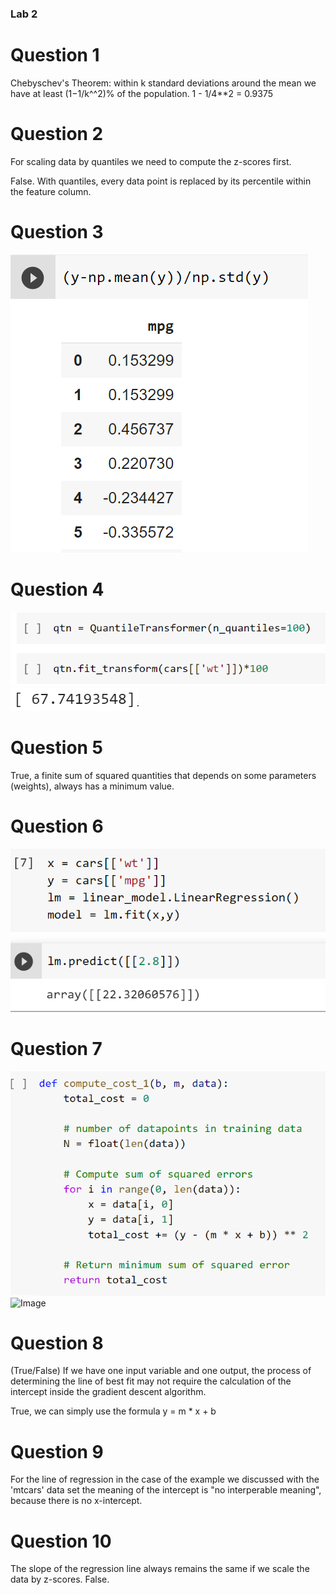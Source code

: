 ### Lab 2

# Question 1

Chebyschev's Theorem: within k standard deviations around the mean we have at least  (1−1/k^^2)%  of the population.
1 - 1/4**2 = 0.9375

# Question 2
For scaling data by quantiles we need to compute the z-scores first.

False. With quantiles, every data point is replaced by its percentile within the feature column.

# Question 3
![Image](three.PNG)

# Question 4
![Image](images/4.png)
![Image](images/4.1.png)

# Question 5
True, a finite sum of squared quantities that depends on some parameters (weights), always has a minimum value.

# Question 6
![Image](images/6.png)

# Question 7 
![Image](images/7.1.png)
![Image](images/7.png)

# Question 8
(True/False) If we have one input variable and one output, the process of determining the line of best fit may not require the calculation of the intercept inside the gradient descent algorithm.

True, we can simply use the formula y = m * x + b

# Question 9 
For the line of regression in the case of the example we discussed with the 'mtcars' data set the meaning of the intercept is "no interperable meaning", because there is no x-intercept.

# Question 10
The slope of the regression line always remains the same if we scale the data by z-scores.
False.
